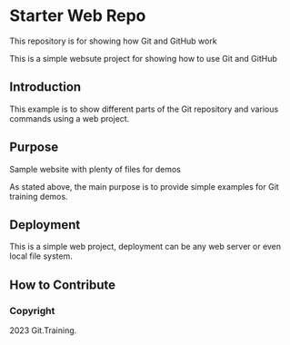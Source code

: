 # Starter Web Repo

This repository is for showing how Git and GitHub work

This is a simple websute project for showing how to use Git and GitHub

## Introduction

This example is to show different parts of the Git repository and various commands using a web project.

## Purpose

Sample website with plenty of files for demos

As stated above, the main purpose is to provide simple examples for Git training demos.

## Deployment

This is a simple web project, deployment can be any web server or even local file system.

## How to Contribute

### Copyright

2023 Git.Training.